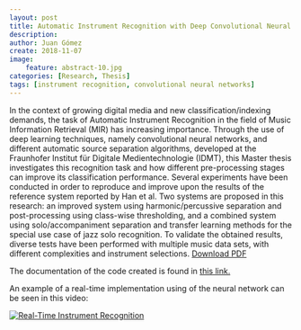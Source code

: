 ```yaml
---
layout: post
title: Automatic Instrument Recognition with Deep Convolutional Neural Networks
description: 
author: Juan Gómez
create: 2018-11-07
image:
    feature: abstract-10.jpg
categories: [Research, Thesis]
tags: [instrument recognition, convolutional neural networks]
---
```


In the context of growing digital media and new classification/indexing demands, the task of Automatic Instrument Recognition in the field of Music Information Retrieval (MIR) has increasing importance. Through the use of deep learning techniques, namely convolutional neural networks, and different automatic source separation algorithms, developed at the Fraunhofer Institut für Digitale Medientechnologie (IDMT), this Master thesis investigates this recognition task and how different pre-processing stages can improve its classification performance. Several experiments have been conducted in order to reproduce and improve upon the results of the reference system reported by Han et al. Two systems are proposed in this research: an improved system using harmonic/percussive separation and post-processing using class-wise thresholding, and a combined system using solo/accompaniment separation and transfer learning methods for the special use case of jazz solo recognition. To validate the obtained results, diverse tests have been performed with multiple music data sets, with different complexities and instrument selections. [Download PDF](https://juansgomez87.github.io/downloads/master_thesis_jsgc.pdf)

The documentation of the code created is found in [this link.](https://juansgomez87.github.io/instrument-recognition-doc/build/html/)

An example of a real-time implementation using of the neural network can be seen in this video:

[![Real-Time Instrument Recognition](https://img.youtube.com/vi/KEcjxkJd0SQ/0.jpg)](https://www.youtube.com/watch?v=KEcjxkJd0SQ)
